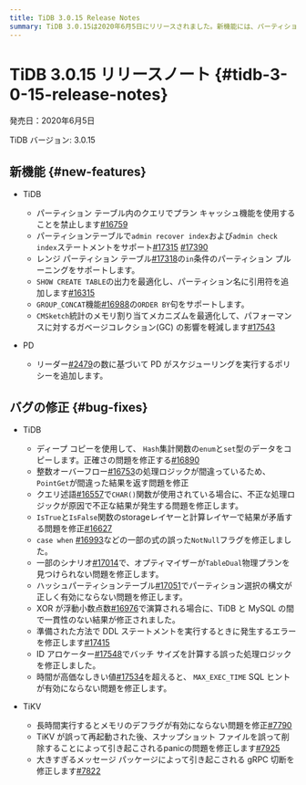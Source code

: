 ```yaml
---
title: TiDB 3.0.15 Release Notes
summary: TiDB 3.0.15は2020年6月5日にリリースされました。新機能には、パーティションテーブル内のクエリでのプランキャッシュ機能の禁止、admin recover indexおよびadmin check indexステートメントのサポート、レンジパーティションテーブルのin条件のパーティションプルーニングのサポートなどが含まれます。バグの修正には、ディープコピーを使用したHash集計関数のenumとset型のデータの正確さの問題の修正、整数オーバーフロー処理ロジックの修正、CHAR()関数の不正な処理ロジックの修正などがあります。TiKVの修正には、メモリのデフラグが有効にならない問題の修正、スナップショットファイルの誤って削除される問題の修正、大きすぎるメッセージパッケージによるgRPC切断の修正が含まれます。
---
```


# TiDB 3.0.15 リリースノート {#tidb-3-0-15-release-notes}

発売日：2020年6月5日

TiDB バージョン: 3.0.15

## 新機能 {#new-features}

-   TiDB

    -   パーティション テーブル内のクエリでプラン キャッシュ機能を使用することを禁止します[#16759](https://github.com/pingcap/tidb/pull/16759)
    -   パーティションテーブルで`admin recover index`および`admin check index`ステートメントをサポート[#17315](https://github.com/pingcap/tidb/pull/17315) [#17390](https://github.com/pingcap/tidb/pull/17390)
    -   レンジ パーティション テーブル[#17318](https://github.com/pingcap/tidb/pull/17318)の`in`条件のパーティション プルーニングをサポートします。
    -   `SHOW CREATE TABLE`の出力を最適化し、パーティション名に引用符を追加します[#16315](https://github.com/pingcap/tidb/pull/16315)
    -   `GROUP_CONCAT`機能[#16988](https://github.com/pingcap/tidb/pull/16988)の`ORDER BY`句をサポートします。
    -   `CMSketch`統計のメモリ割り当てメカニズムを最適化して、パフォーマンスに対するガベージコレクション(GC) の影響を軽減します[#17543](https://github.com/pingcap/tidb/pull/17543)

-   PD

    -   リーダー[#2479](https://github.com/pingcap/pd/pull/2479)の数に基づいて PD がスケジューリングを実行するポリシーを追加します。

## バグの修正 {#bug-fixes}

-   TiDB

    -   ディープ コピーを使用して、 `Hash`集計関数の`enum`と`set`型のデータをコピーします。正確さの問題を修正する[#16890](https://github.com/pingcap/tidb/pull/16890)
    -   整数オーバーフロー[#16753](https://github.com/pingcap/tidb/pull/16753)の処理ロジックが間違っているため、 `PointGet`が間違った結果を返す問題を修正
    -   クエリ述語[#16557](https://github.com/pingcap/tidb/pull/16557)で`CHAR()`関数が使用されている場合に、不正な処理ロジックが原因で不正な結果が発生する問題を修正します。
    -   `IsTrue`と`IsFalse`関数のstorageレイヤーと計算レイヤーで結果が矛盾する問題を修正[#16627](https://github.com/pingcap/tidb/pull/16627)
    -   `case when` [#16993](https://github.com/pingcap/tidb/pull/16993)などの一部の式の誤った`NotNull`フラグを修正しました。
    -   一部のシナリオ[#17014](https://github.com/pingcap/tidb/pull/17014)で、オプティマイザーが`TableDual`物理プランを見つけられない問題を修正します。
    -   ハッシュパーティションテーブル[#17051](https://github.com/pingcap/tidb/pull/17051)でパーティション選択の構文が正しく有効にならない問題を修正します。
    -   XOR が浮動小数点数[#16976](https://github.com/pingcap/tidb/pull/16976)で演算される場合に、TiDB と MySQL の間で一貫性のない結果が修正されました。
    -   準備された方法で DDL ステートメントを実行するときに発生するエラーを修正します[#17415](https://github.com/pingcap/tidb/pull/17415)
    -   ID アロケーター[#17548](https://github.com/pingcap/tidb/pull/17548)でバッチ サイズを計算する誤った処理ロジックを修正しました。
    -   時間が高価なしきい値[#17534](https://github.com/pingcap/tidb/pull/17534)を超えると、 `MAX_EXEC_TIME` SQL ヒントが有効にならない問題を修正します。

-   TiKV

    -   長時間実行するとメモリのデフラグが有効にならない問題を修正[#7790](https://github.com/tikv/tikv/pull/7790)
    -   TiKV が誤って再起動された後、スナップショット ファイルを誤って削除することによって引き起こされるpanicの問題を修正します[#7925](https://github.com/tikv/tikv/pull/7925)
    -   大きすぎるメッセージ パッケージによって引き起こされる gRPC 切断を修正します[#7822](https://github.com/tikv/tikv/pull/7822)
